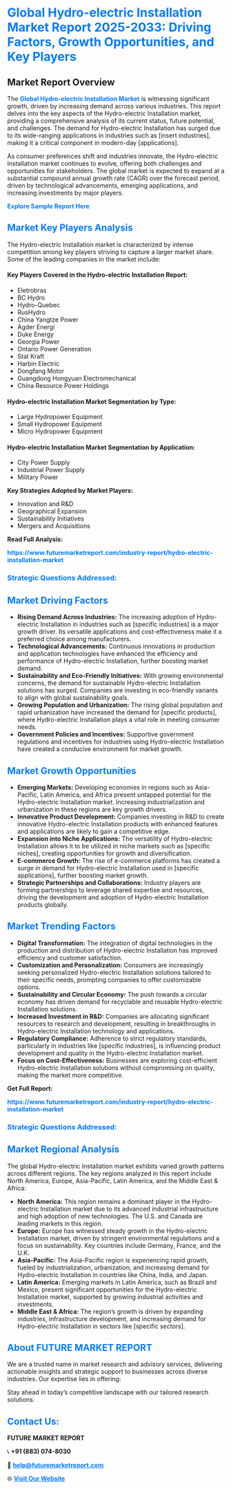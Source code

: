 <h1 style="color: #007BFF;">Global Hydro-electric Installation Market Report 2025-2033: Driving Factors, Growth Opportunities, and Key Players</h1>

<section id="overview">
<h2>Market Report Overview</h2>
<p>The <a href="https://www.futuremarketreport.com/industry-report/hydro-electric-installation-market" style="color: #007BFF; text-decoration: none;"><strong>Global Hydro-electric Installation Market</strong></a> is witnessing significant growth, driven by increasing demand across various industries. This report delves into the key aspects of the Hydro-electric Installation market, providing a comprehensive analysis of its current status, future potential, and challenges. The demand for Hydro-electric Installation has surged due to its wide-ranging applications in industries such as [insert industries], making it a critical component in modern-day [applications].</p>
<p>As consumer preferences shift and industries innovate, the Hydro-electric Installation market continues to evolve, offering both challenges and opportunities for stakeholders. The global market is expected to expand at a substantial compound annual growth rate (CAGR) over the forecast period, driven by technological advancements, emerging applications, and increasing investments by major players.</p>
</section>

<section id="overview">
<p><a href="https://www.futuremarketreport.com/request-sample/reportId=43310" style="color: #007BFF; text-decoration: none;"><strong>Explore Sample Report Here</strong></a></p>
</section>

<section id="key-players">
<h2 style="color: #007BFF;">Market Key Players Analysis</h2>
<p>The Hydro-electric Installation market is characterized by intense competition among key players striving to capture a larger market share. Some of the leading companies in the market include:</p>
<h4>Key Players Covered in the Hydro-electric Installation Report:</h4>
<ul><li>Eletrobras</li><li>BC Hydro</li><li>Hydro-Quebec</li><li>RusHydro</li><li>China Yangtze Power</li><li>Agder Energi</li><li>Duke Energy</li><li>Georgia Power</li><li>Ontario Power Generation</li><li>Stat Kraft</li><li>Harbin Electric</li><li>Dongfang Motor</li><li>Guangdong Hongyuan Electromechanical</li><li>China Resource Power Holdings</li></ul>
<h4>Hydro-electric Installation Market Segmentation by Type:</h4>
<ul><li>Large Hydropower Equipment</li><li>Small Hydropower Equipment</li><li>Micro Hydropower Equipment</li></ul>

<h4>Hydro-electric Installation Market Segmentation by Application:</h4>
<ul><li>City Power Supply</li><li>Industrial Power Supply</li><li>Military Power</li></ul>
<p><strong>Key Strategies Adopted by Market Players:</strong></p>
<ul>
<li>Innovation and R&D</li>
<li>Geographical Expansion</li>
<li>Sustainability Initiatives</li>
<li>Mergers and Acquisitions</li>
</ul>
</section>

<section>
<p><strong>Read Full Analysis: </strong></p><a href="https://www.futuremarketreport.com/industry-report/hydro-electric-installation-market" style="color: #007BFF; text-decoration: none;"><strong>https://www.futuremarketreport.com/industry-report/hydro-electric-installation-market</strong></a>
<h3 style="color: #007BFF;">Strategic Questions Addressed:</h3>
</section>

<section id="driving-factors">
<h2 style="color: #007BFF;">Market Driving Factors</h2>
<ul>
<li><strong>Rising Demand Across Industries:</strong> The increasing adoption of Hydro-electric Installation in industries such as [specific industries] is a major growth driver. Its versatile applications and cost-effectiveness make it a preferred choice among manufacturers.</li>
<li><strong>Technological Advancements:</strong> Continuous innovations in production and application technologies have enhanced the efficiency and performance of Hydro-electric Installation, further boosting market demand.</li>
<li><strong>Sustainability and Eco-Friendly Initiatives:</strong> With growing environmental concerns, the demand for sustainable Hydro-electric Installation solutions has surged. Companies are investing in eco-friendly variants to align with global sustainability goals.</li>
<li><strong>Growing Population and Urbanization:</strong> The rising global population and rapid urbanization have increased the demand for [specific products], where Hydro-electric Installation plays a vital role in meeting consumer needs.</li>
<li><strong>Government Policies and Incentives:</strong> Supportive government regulations and incentives for industries using Hydro-electric Installation have created a conducive environment for market growth.</li>
</ul>
</section>

<section id="growth-opportunities">
<h2 style="color: #007BFF;">Market Growth Opportunities</h2>
<ul>
<li><strong>Emerging Markets:</strong> Developing economies in regions such as Asia-Pacific, Latin America, and Africa present untapped potential for the Hydro-electric Installation market. Increasing industrialization and urbanization in these regions are key growth drivers.</li>
<li><strong>Innovative Product Development:</strong> Companies investing in R&D to create innovative Hydro-electric Installation products with enhanced features and applications are likely to gain a competitive edge.</li>
<li><strong>Expansion into Niche Applications:</strong> The versatility of Hydro-electric Installation allows it to be utilized in niche markets such as [specific niches], creating opportunities for growth and diversification.</li>
<li><strong>E-commerce Growth:</strong> The rise of e-commerce platforms has created a surge in demand for Hydro-electric Installation used in [specific applications], further boosting market growth.</li>
<li><strong>Strategic Partnerships and Collaborations:</strong> Industry players are forming partnerships to leverage shared expertise and resources, driving the development and adoption of Hydro-electric Installation products globally.</li>
</ul>
</section>

<section id="trending-factors">
<h2 style="color: #007BFF;">Market Trending Factors</h2>
<ul>
<li><strong>Digital Transformation:</strong> The integration of digital technologies in the production and distribution of Hydro-electric Installation has improved efficiency and customer satisfaction.</li>
<li><strong>Customization and Personalization:</strong> Consumers are increasingly seeking personalized Hydro-electric Installation solutions tailored to their specific needs, prompting companies to offer customizable options.</li>
<li><strong>Sustainability and Circular Economy:</strong> The push towards a circular economy has driven demand for recyclable and reusable Hydro-electric Installation solutions.</li>
<li><strong>Increased Investment in R&D:</strong> Companies are allocating significant resources to research and development, resulting in breakthroughs in Hydro-electric Installation technology and applications.</li>
<li><strong>Regulatory Compliance:</strong> Adherence to strict regulatory standards, particularly in industries like [specific industries], is influencing product development and quality in the Hydro-electric Installation market.</li>
<li><strong>Focus on Cost-Effectiveness:</strong> Businesses are exploring cost-efficient Hydro-electric Installation solutions without compromising on quality, making the market more competitive.</li>
</ul>
</section>

<section>
<p><strong>Get Full Report: </strong></p><a href="https://www.futuremarketreport.com/industry-report/hydro-electric-installation-market" style="color: #007BFF; text-decoration: none;"><strong>https://www.futuremarketreport.com/industry-report/hydro-electric-installation-market</strong></a>
<h3 style="color: #007BFF;">Strategic Questions Addressed:</h3>
</section>


<section id="regional-analysis">
<h2 style="color: #007BFF;">Market Regional Analysis</h2>
<p>The global Hydro-electric Installation market exhibits varied growth patterns across different regions. The key regions analyzed in this report include North America, Europe, Asia-Pacific, Latin America, and the Middle East & Africa:</p>
<ul>
<li><strong>North America:</strong> This region remains a dominant player in the Hydro-electric Installation market due to its advanced industrial infrastructure and high adoption of new technologies. The U.S. and Canada are leading markets in this region.</li>
<li><strong>Europe:</strong> Europe has witnessed steady growth in the Hydro-electric Installation market, driven by stringent environmental regulations and a focus on sustainability. Key countries include Germany, France, and the U.K.</li>
<li><strong>Asia-Pacific:</strong> The Asia-Pacific region is experiencing rapid growth, fueled by industrialization, urbanization, and increasing demand for Hydro-electric Installation in countries like China, India, and Japan.</li>
<li><strong>Latin America:</strong> Emerging markets in Latin America, such as Brazil and Mexico, present significant opportunities for the Hydro-electric Installation market, supported by growing industrial activities and investments.</li>
<li><strong>Middle East & Africa:</strong> The region’s growth is driven by expanding industries, infrastructure development, and increasing demand for Hydro-electric Installation in sectors like [specific sectors].</li>
</ul>
</section>

<footer>
<h2 style="color: #007BFF;">About FUTURE MARKET REPORT</h2>
<p>We are a trusted name in market research and advisory services, delivering actionable insights and strategic support to businesses across diverse industries. Our expertise lies in offering:</p>

<p>Stay ahead in today’s competitive landscape with our tailored research solutions.</p>

<h2 style="color: #007BFF;">Contact Us:</h2>
<p><strong>FUTURE MARKET REPORT</strong></p>
<p>📞 <strong>+91 (883) 074-8030</strong></p>
<p>📧 <strong><a href="mailto:help@futuremarketreport.com" style="color: #007BFF;">help@futuremarketreport.com</a></strong></p>
<p>🌐 <strong><a href="https://www.futuremarketreport.com/" style="color: #007BFF;">Visit Our Website</a></strong></p>
</footer>